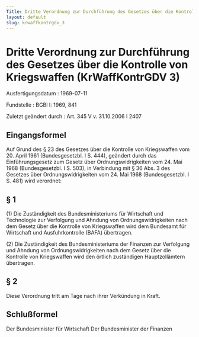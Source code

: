 ```yaml
---
Title: Dritte Verordnung zur Durchführung des Gesetzes über die Kontrolle von Kriegswaffen
layout: default
slug: krwaffkontrgdv_3
---
```


# Dritte Verordnung zur Durchführung des Gesetzes über die Kontrolle von Kriegswaffen (KrWaffKontrGDV 3)

Ausfertigungsdatum
:   1969-07-11

Fundstelle
:   BGBl I: 1969, 841

Zuletzt geändert durch
:   Art. 345 V v. 31.10.2006 I 2407


## Eingangsformel

Auf Grund des § 23 des Gesetzes über die Kontrolle von Kriegswaffen
vom 20. April 1961 (Bundesgesetzbl. I S. 444), geändert durch das
Einführungsgesetz zum Gesetz über Ordnungswidrigkeiten vom 24. Mai
1968 (Bundesgesetzbl. I S. 503), in Verbindung mit § 36 Abs. 3 des
Gesetzes über Ordnungswidrigkeiten vom 24. Mai 1968 (Bundesgesetzbl. I
S. 481) wird verordnet:


## § 1

(1) Die Zuständigkeit des Bundesministeriums für Wirtschaft und
Technologie zur Verfolgung und Ahndung von Ordnungswidrigkeiten nach
dem Gesetz über die Kontrolle von Kriegswaffen wird dem Bundesamt für
Wirtschaft und Ausfuhrkontrolle (BAFA) übertragen.

(2) Die Zuständigkeit des Bundesministeriums der Finanzen zur
Verfolgung und Ahndung von Ordnungswidrigkeiten nach dem Gesetz über
die Kontrolle von Kriegswaffen wird den örtlich zuständigen
Hauptzollämtern übertragen.


## § 2

Diese Verordnung tritt am Tage nach ihrer Verkündung in Kraft.


## Schlußformel

Der Bundesminister für Wirtschaft
Der Bundesminister der Finanzen

